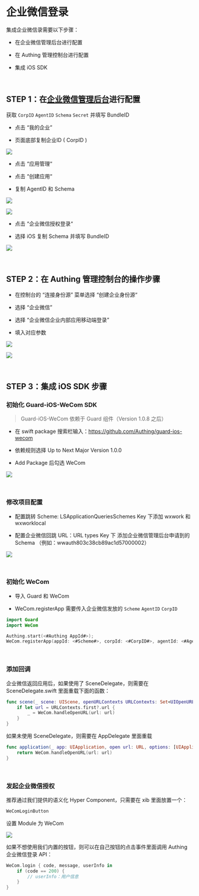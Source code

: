 # 企业微信登录

<LastUpdated/>

集成企业微信录需要以下步骤：

- 在企业微信管理后台进行配置

- 在 Authing 管理控制台进行配置

- 集成 iOS SDK

<br>

## STEP 1：在[企业微信管理后台](https://work.weixin.qq.com/)进行配置

获取 `CorpID` `AgentID` `Schema` `Secret` 并填写 BundleID

- 点击 “我的企业”

- 页面底部复制企业ID ( CorpID )

![](./images/wecom/1.png)

- 点击 “应用管理“

- 点击 “创建应用“

- 复制 AgentID 和 Schema

![](./images/wecom/2.png)

![](./images/wecom/3.png)

- 点击 “企业微信授权登录“

- 选择 iOS 复制 Schema 并填写 BundleID

![](./images/wecom/4.png)

<br>

## STEP 2：在 Authing 管理控制台的操作步骤

- 在控制台的 “连接身份源” 菜单选择 “创建企业身份源“

- 选择 “企业微信”

- 选择 “企业微信企业内部应用移动端登录”

- 填入对应参数

![](./images/wecom/6.png)

![](./images/wecom/7.png)

<br>

## STEP 3：集成 iOS SDK 步骤

### 初始化 Guard-iOS-WeCom SDK

> Guard-iOS-WeCom 依赖于 Guard 组件（Version 1.0.8 之后）

- 在 swift package 搜索栏输入：https://github.com/Authing/guard-ios-wecom

- 依赖规则选择 Up to Next Major Version 1.0.0

- Add Package 后勾选 WeCom

![](./images/wecom/8.png)

<br>

### 修改项目配置

- 配置跳转 Scheme: LSApplicationQueriesSchemes Key 下添加 wxwork 和 wxworklocal

- 配置企业微信回跳 URL：URL types Key 下 添加企业微信管理后台申请到的 Schema （例如：wwauth803c38cb89ac1d57000002）

![](./images/wecom/5.png)

<br>

### 初始化 WeCom

- 导入 Guard 和 WeCom

- WeCom.registerApp 需要传入企业微信发放的 `Scheme` `AgentID` `CorpID`

```swift
import Guard
import WeCom

Authing.start(<#Authing AppId#>);
WeCom.registerApp(appId: <#Scheme#>, corpId: <#CorpID#>, agentId: <#AgentID#>)
 ```
 
<br>

### 添加回调

企业微信返回应用后，如果使用了 SceneDelegate，则需要在 SceneDelegate.swift 里面重载下面的函数：

```swift
func scene(_ scene: UIScene, openURLContexts URLContexts: Set<UIOpenURLContext>) {
    if let url = URLContexts.first?.url {
        _ = WeCom.handleOpenURL(url: url)
    }
}
 ```

如果未使用 SceneDelegate，则需要在 AppDelegate 里面重载

```swift
func application(_ app: UIApplication, open url: URL, options: [UIApplication.OpenURLOptionsKey : Any] = [:]) -> Bool {
    return WeCom.handleOpenURL(url: url)
}
 ```

<br>


### 发起企业微信授权

推荐通过我们提供的语义化 Hyper Component，只需要在 xib 里面放置一个：

```swift
WeComLoginButton
```
设置 Module 为 WeCom

![](./images/wecom/9.png)

如果不想使用我们内置的按钮，则可以在自己按钮的点击事件里面调用 Authing 企业微信登录 API：

```swift
WeCom.login { code, message, userInfo in
    if (code == 200) {
        // userInfo：用户信息
    }
}
```
